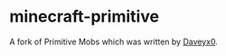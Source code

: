 # minecraft-primitive

A fork of Primitive Mobs which was written by [Daveyx0](https://github.com/Daveyx0).
